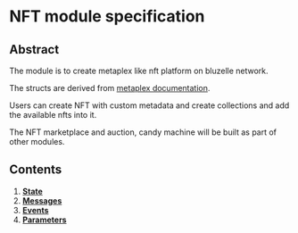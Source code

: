 # NFT module specification

## Abstract

The module is to create metaplex like nft platform on bluzelle network.

The structs are derived from [metaplex documentation](https://docs.metaplex.com/architecture/deep_dive/overview).

Users can create NFT with custom metadata and create collections and add the available nfts into it.

The NFT marketplace and auction, candy machine will be built as part of other modules.

## Contents

1. **[State](01_state.md)**
2. **[Messages](02_messages.md)**
3. **[Events](03_events.md)**
4. **[Parameters](04_params.md)**
